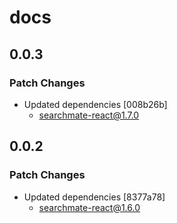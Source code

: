 # docs

## 0.0.3

### Patch Changes

- Updated dependencies [008b26b]
  - searchmate-react@1.7.0

## 0.0.2

### Patch Changes

- Updated dependencies [8377a78]
  - searchmate-react@1.6.0
